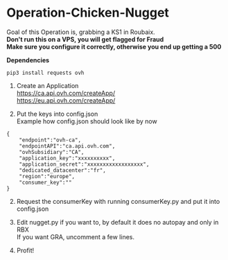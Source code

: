 # Operation-Chicken-Nugget

Goal of this Operation is, grabbing a KS1 in Roubaix.<br />
**Don't run this on a VPS, you will get flagged for Fraud**<br />
**Make sure you configure it correctly, otherwise you end up getting a 500**

**Dependencies**<br />

```
pip3 install requests ovh
```

1. Create an Application<br />
https://ca.api.ovh.com/createApp/<br />
https://eu.api.ovh.com/createApp/<br />

2. Put the keys into config.json<br />
Example how config.json should look like by now <br />

```
{
    "endpoint":"ovh-ca",
    "endpointAPI":"ca.api.ovh.com",
    "ovhSubsidiary":"CA",
    "application_key":"xxxxxxxxxx",
    "application_secret":"xxxxxxxxxxxxxxxxxx",
    "dedicated_datacenter":"fr",
    "region":"europe",
    "consumer_key":""
}
```

2. Request the consumerKey with running consumerKey.py and put it into config.json <br />

3. Edit nugget.py if you want to, by default it does no autopay and only in RBX<br />
If you want GRA, uncomment a few lines.<br />

4. Profit! <br />
